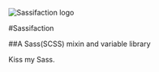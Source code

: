 ![Sassifaction logo](http://www.alwaystwisted.com/Sassifaction.png)

#Sassifaction

##A Sass(SCSS) mixin and variable library



Kiss my Sass.
